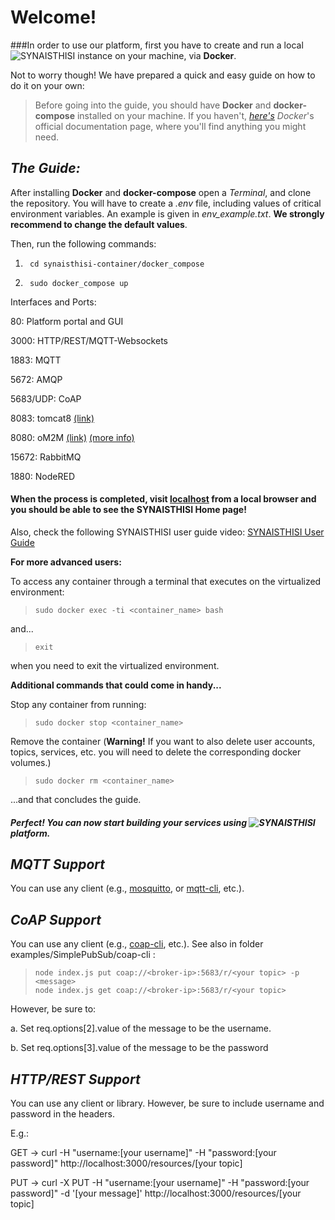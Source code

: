 # **Welcome!**

###In order to use our platform, first you have to create and run a local ![SYNAISTHISI][1] instance on your machine, via **Docker**.


Not to worry though! We have prepared a quick and easy guide on how to do it on your own:


>Before going into the guide, you should have **Docker** and **docker-compose** installed on your machine. If you haven't,  [*here's*][2] *Docker*'s official documentation page, where you'll find anything you might need.


## *The Guide:*
After installing **Docker** and **docker-compose** open a *Terminal*, and clone the repository. 
You will have to create a *.env* file, including values of critical environment variables. An example is given in *env_example.txt*. **We strongly recommend to change the default values**.


Then, run the following commands:

1.      cd synaisthisi-container/docker_compose
2.      sudo docker_compose up



Interfaces and Ports:

80:   Platform portal and GUI

3000: HTTP/REST/MQTT-Websockets

1883: MQTT

5672: AMQP

5683/UDP: CoAP

8083: tomcat8 [(link)][7]

8080: oM2M [(link)][8] [(more info)][9]

15672: RabbitMQ

1880: NodeRED


#### When the process is completed, visit [localhost][3] from a local browser and you should be able to see the **SYNAISTHISI** Home page!

Also, check the following SYNAISTHISI user guide video:
[SYNAISTHISI User Guide][10]

 **For more advanced users:**

 To access any container through a terminal that executes on the virtualized environment:

>     sudo docker exec -ti <container_name> bash

 and... 

>     exit

 when you need to exit the virtualized environment.

 **Additional commands that could come in handy...**

 Stop any container from running:

>     sudo docker stop <container_name>

 Remove the container (**Warning!** If you want to also delete user accounts, topics, services, etc. you will need to delete the corresponding docker volumes.)

>     sudo docker rm <container_name>

...and that concludes the guide.

#### *Perfect! You can now start building your services using ![SYNAISTHISI][1] platform.*

## *MQTT Support*
You can use any client (e.g., [mosquitto][4], or [mqtt-cli][5], etc.).

## *CoAP Support*
You can use any client (e.g., [coap-cli][6], etc.). See also in folder examples/SimplePubSub/coap-cli :
>     node index.js put coap://<broker-ip>:5683/r/<your topic> -p <message>
>     node index.js get coap://<broker-ip>:5683/r/<your topic>
However, be sure to:

a. Set req.options\[2\].value of the message to be the username.

b. Set req.options\[3\].value of the message to be the password

## *HTTP/REST Support*
You can use any client or library.
However, be sure to include username and password in the headers.

E.g.: 

GET -> curl -H "username:\[your username\]" -H "password:\[your password\]" http://localhost:3000/resources/\[your topic\]

PUT -> curl -X PUT -H "username:\[your username\]" -H "password:\[your password\]" -d '\[your message\]' http://localhost:3000/resources/\[your topic\]


[1]: https://bitbucket.org/xarakas/syntelesis/raw/8e432c309c180daa0fb5a049928808dadf245075/syndelesis/ClientAppSyndelesis/dist/assets/synaisthisi_anim.gif "SYNAISTHISI gif"
[2]: https://docs.docker.com/ "Docker documentation"
[3]: http://localhost/ "localhost"
[4]: https://mosquitto.org/ "mosquitto"
[5]: https://www.npmjs.com/package/mqtt-cli "mqtt-cli"
[6]: https://github.com/mcollina/coap-cli "coap-cli"
[7]: http://localhost:8083/rdf4j-workbench/ "rdf4j-endpoint"
[8]: http://localhost:8080/webpage/welcome/index.html?context=/~&cseId=in-cse "OM2M-endpoint"
[9]: https://wiki.eclipse.org/OM2M/one/MQTT_Binding "oneM2M/MQTT binding info"
[10]: https://vimeo.com/375467068